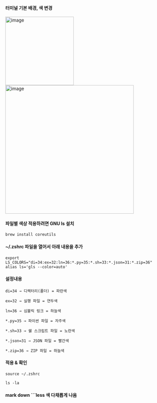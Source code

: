#### 터미널 기본 배경, 색 변경

<img width="213" alt="image" src="https://github.com/user-attachments/assets/b330bf99-f345-4fb1-9906-cbb0b4fe8aec" />


<img width="400" alt="image" src="https://github.com/user-attachments/assets/8caaa584-b7fe-4031-b847-8594ed0d54a0" />


#### 파일별 색상 적용하려면 GNU ls 설치
```
brew install coreutils
```

#### ~/.zshrc 파일을 열어서 아래 내용을 추가
```
export LS_COLORS="di=34:ex=32:ln=36:*.py=35:*.sh=33:*.json=31:*.zip=36"
alias ls='gls --color=auto'
```

#### 설정내용
```
di=34 → 디렉터리(폴더) = 파란색

ex=32 → 실행 파일 = 연두색

ln=36 → 심볼릭 링크 = 하늘색

*.py=35 → 파이썬 파일 = 자주색

*.sh=33 → 쉘 스크립트 파일 = 노란색

*.json=31 → JSON 파일 = 빨간색

*.zip=36 → ZIP 파일 = 하늘색
```

#### 적용 & 확인
```
source ~/.zshrc

ls -la
```

#### mark down ```less 색 다채롭게 나옴


